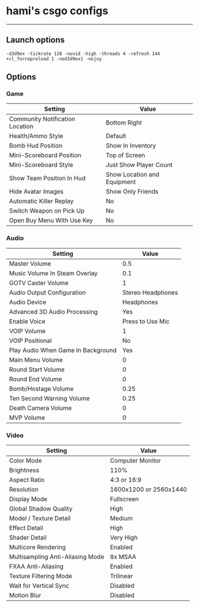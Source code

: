 # hami's csgo configs

---

## Launch options
```
-d3d9ex -tickrate 128 -novid -high -threads 4 -refresh 144 +cl_forcepreload 1 -nod3d9ex1 -nojoy
```

## Options

### Game

| Setting                         | Value                       |
|---------------------------------|-----------------------------|
| Community Notification Location | Bottom Right                |
| Health/Ammo Style               | Default                     |
| Bomb Hud Position               | Show In Inventory           |
| Mini-Scoreboard Position        | Top of Screen               |
| Mini-Scoreboard Style           | Just Show Player Count      |
| Show Team Position In Hud       | Show Location and Equipment |
| Hide Avatar Images              | Show Only Friends           |
| Automatic Killer Replay         | No                          |
| Switch Weapon on Pick Up        | No                          |
| Open Buy Menu With Use Key      | No                          |

### Audio

| Setting                               | Value                 |
|---------------------------------------|-----------------------|
| Master Volume                         | 0.5                   |
| Music Volume In Steam Overlay         | 0.1                   |
| GOTV Caster Volume                    | 1                     |
| Audio Output Configuration            | Stereo Headphones 	|
| Audio Device                          | Headphones            |
| Advanced 3D Audio Processing          | Yes                   |
| Enable Voice                          | Press to Use Mic      |
| VOIP Volume                           | 1                     |
| VOIP Positional                       | No                    |
| Play Audio When Game In Background    | Yes                   |
| Main Menu Volume                      | 0                     |
| Round Start Volume                    | 0                     |
| Round End Volume                      | 0                     |
| Bomb/Hostage Volume                   | 0.25                  |
| Ten Second Warning Volume             | 0.25                  |
| Death Camera Volume                   | 0                     |
| MVP Volume                            | 0                     |

### Video

| Setting                               | Value                  |
|---------------------------------------|------------------------|
| Color Mode                            | Computer Monitor       |
| Brightness                            | 110%                   |
| Aspect Ratio                          | 4:3 or 16:9            |
| Resolution                            | 1600x1200 or 2560x1440 |
| Display Mode                          | Fullscreen             |
| Global Shadow Quality                 | High                   |
| Model / Texture Detail                | Medium                 |
| Effect Detail                         | High                   |
| Shader Detail                         | Very High              |
| Multicore Rendering                   | Enabled                |
| Multisampling Anti-Aliasing Mode      | 8x MSAA                |
| FXAA Anti-Aliasing                    | Enabled                |
| Texture Filtering Mode                | Trilinear              |
| Wait for Vertical Sync                | Disabled               |
| Motion Blur                           | Disabled               |
